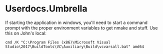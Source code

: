 # Userdocs.Umbrella

If starting the application in windows, you'll need to start a command prompt with the proper environment variables to get nmake and stuff. Use this on John's local:

`cmd /K "C:\Program Files (x86)\Microsoft Visual Studio\2017\BuildTools\VC\Auxiliary\Build\vcvarsall.bat" amd64`
